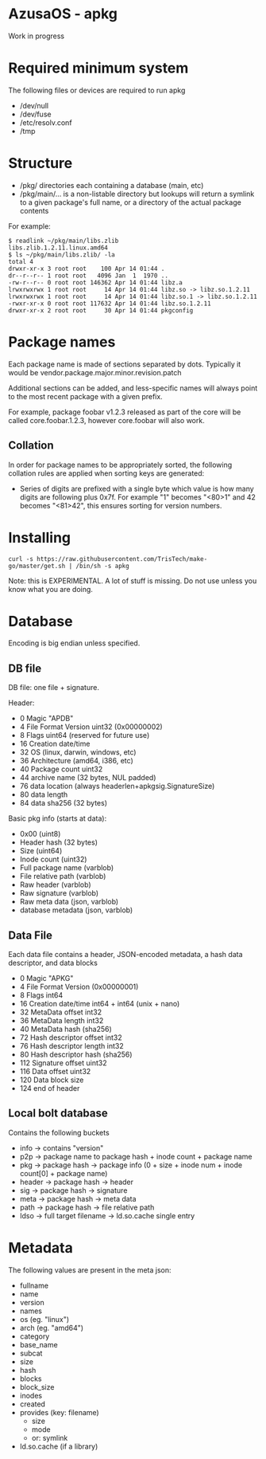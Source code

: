 # AzusaOS - apkg

Work in progress

# Required minimum system

The following files or devices are required to run apkg

* /dev/null
* /dev/fuse
* /etc/resolv.conf
* /tmp

# Structure

* /pkg/ directories each containing a database (main, etc)
 * /pkg/main/... is a non-listable directory but lookups will return a symlink to a given package's full name, or a directory of the actual package contents

For example:

	$ readlink ~/pkg/main/libs.zlib
	libs.zlib.1.2.11.linux.amd64
	$ ls ~/pkg/main/libs.zlib/ -la
	total 4
	drwxr-xr-x 3 root root    100 Apr 14 01:44 .
	dr--r--r-- 1 root root   4096 Jan  1  1970 ..
	-rw-r--r-- 0 root root 146362 Apr 14 01:44 libz.a
	lrwxrwxrwx 1 root root     14 Apr 14 01:44 libz.so -> libz.so.1.2.11
	lrwxrwxrwx 1 root root     14 Apr 14 01:44 libz.so.1 -> libz.so.1.2.11
	-rwxr-xr-x 0 root root 117632 Apr 14 01:44 libz.so.1.2.11
	drwxr-xr-x 2 root root     30 Apr 14 01:44 pkgconfig

# Package names

Each package name is made of sections separated by dots. Typically it would be vendor.package.major.minor.revision.patch

Additional sections can be added, and less-specific names will always point to the most recent package with a given prefix.

For example, package foobar v1.2.3 released as part of the core will be called core.foobar.1.2.3, however core.foobar will also work.

## Collation

In order for package names to be appropriately sorted, the following collation rules are applied when sorting keys are generated:

* Series of digits are prefixed with a single byte which value is how many digits are following plus 0x7f. For example "1" becomes "<80>1" and 42 becomes "<81>42", this ensures sorting for version numbers.

# Installing

	curl -s https://raw.githubusercontent.com/TrisTech/make-go/master/get.sh | /bin/sh -s apkg

Note: this is EXPERIMENTAL. A lot of stuff is missing. Do not use unless you know what you are doing.

# Database

Encoding is big endian unless specified.

## DB file

DB file: one file + signature.

Header:

* 0 Magic "APDB"
* 4 File Format Version uint32 (0x00000002)
* 8 Flags uint64 (reserved for future use)
* 16 Creation date/time
* 32 OS (linux, darwin, windows, etc)
* 36 Architecture (amd64, i386, etc)
* 40 Package count uint32
* 44 archive name (32 bytes, NUL padded)
* 76 data location (always headerlen+apkgsig.SignatureSize)
* 80 data length
* 84 data sha256 (32 bytes)

Basic pkg info (starts at data):

* 0x00 (uint8)
* Header hash (32 bytes)
* Size (uint64)
* Inode count (uint32)
* Full package name (varblob)
* File relative path (varblob)
* Raw header (varblob)
* Raw signature (varblob)
* Raw meta data (json, varblob)
* database metadata (json, varblob)

## Data File

Each data file contains a header, JSON-encoded metadata, a hash data descriptor, and data blocks

* 0 Magic "APKG"
* 4 File Format Version (0x00000001)
* 8 Flags int64
* 16 Creation date/time int64 + int64 (unix + nano)
* 32 MetaData offset int32
* 36 MetaData length int32
* 40 MetaData hash (sha256)
* 72 Hash descriptor offset int32
* 76 Hash descriptor length int32
* 80 Hash descriptor hash (sha256)
* 112 Signature offset uint32
* 116 Data offset uint32
* 120 Data block size
* 124 end of header

## Local bolt database

Contains the following buckets

* info → contains "version"
* p2p → package name to package hash + inode count + package name
* pkg → package hash → package info (0 + size + inode num + inode count[0] + package name)
* header → package hash → header
* sig → package hash → signature
* meta → package hash → meta data
* path → package hash → file relative path
* ldso → full target filename → ld.so.cache single entry

# Metadata

The following values are present in the meta json:

* fullname
* name
* version
* names
* os (eg. "linux")
* arch (eg. "amd64")
* category
* base_name
* subcat
* size
* hash
* blocks
* block_size
* inodes
* created
* provides (key: filename)
  * size
  * mode
  * or: symlink
* ld.so.cache (if a library)

